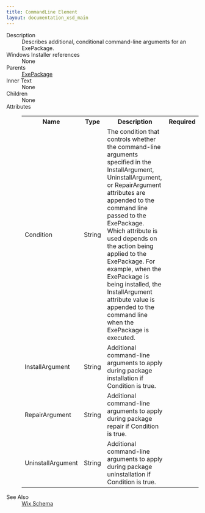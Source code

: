 ```yaml
---
title: CommandLine Element
layout: documentation_xsd_main
---
```

<dl>
  <dt>Description</dt>
  <dd>Describes additional, conditional command-line arguments for an ExePackage.</dd>
  <dt>Windows Installer references</dt>
  <dd>None</dd>
  <dt>Parents</dt>
  <dd>
    <a href="../wix/exepackage">ExePackage</a>
  </dd>
  <dt>Inner Text</dt>
  <dd>None</dd>
  <dt>Children</dt>
  <dd>None</dd>
  <dt>Attributes</dt>
  <dd>
    <table cellspacing="0" cellpadding="0" class="schema">
      <tr>
        <th width="15%">Name</th>
        <th width="15%">Type</th>
        <th width="65%">Description</th>
        <th width="15%">Required</th>
      </tr>
      <tr>
        <td>Condition</td>
        <td>String</td>
        <td>               The condition that controls whether the command-line arguments specified in the               InstallArgument, UninstallArgument, or RepairArgument attributes are appended to the               command line passed to the ExePackage. Which attribute is used depends on the               action being applied to the ExePackage. For example, when the ExePackage is               being installed, the InstallArgument attribute value is appended to the command               line when the ExePackage is executed.           </td>
        <td>&nbsp;</td>
      </tr>
      <tr>
        <td>InstallArgument</td>
        <td>String</td>
        <td>Additional command-line arguments to apply during package installation if Condition is true.</td>
        <td>&nbsp;</td>
      </tr>
      <tr>
        <td>RepairArgument</td>
        <td>String</td>
        <td>Additional command-line arguments to apply during package repair if Condition is true.</td>
        <td>&nbsp;</td>
      </tr>
      <tr>
        <td>UninstallArgument</td>
        <td>String</td>
        <td>Additional command-line arguments to apply during package uninstallation if Condition is true.</td>
        <td>&nbsp;</td>
      </tr>
    </table>
  </dd>
  <dt>See Also</dt>
  <dd>
    <a href="../wix">Wix Schema</a>
  </dd>
</dl>
